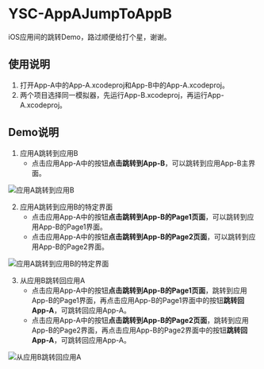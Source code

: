 # YSC-AppAJumpToAppB
iOS应用间的跳转Demo，路过顺便给打个星，谢谢。

## 使用说明
1. 打开App-A中的App-A.xcodeproj和App-B中的App-A.xcodeproj。
2. 两个项目选择同一模拟器，先运行App-B.xcodeproj，再运行App-A.xcodeproj。

## Demo说明
1. 应用A跳转到应用B
    - 点击应用App-A中的按钮**点击跳转到App-B**，可以跳转到应用App-B主界面。
    
![应用A跳转到应用B](https://github.com/lianai911/YSC-AppAJumpToAppB/blob/master/image/AppAJumpToAppB.gif?raw=true)

2. 应用A跳转到应用B的特定界面
    - 点击应用App-A中的按钮**点击跳转到App-B的Page1页面**，可以跳转到应用App-B的Page1界面。
    - 点击应用App-A中的按钮**点击跳转到App-B的Page2页面**，可以跳转到应用App-B的Page2界面。

![应用A跳转到应用B的特定界面](https://github.com/lianai911/YSC-AppAJumpToAppB/blob/master/image/AppAJumpToAppBPage.gif?raw=true)

3. 从应用B跳转回应用A
    - 点击应用App-A中的按钮**点击跳转到App-B的Page1页面**，跳转到应用App-B的Page1界面，再点击应用App-B的Page1界面中的按钮**跳转回App-A**，可跳转回应用App-A。
    - 点击应用App-A中的按钮**点击跳转到App-B的Page2页面**，跳转到应用App-B的Page2界面，再点击应用App-B的Page2界面中的按钮**跳转回App-A**，可跳转回应用App-A。

![从应用B跳转回应用A](https://github.com/lianai911/YSC-AppAJumpToAppB/blob/master/image/AppBJumpBackToAppAPage.gif?raw=true)
